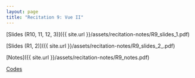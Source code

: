```yaml
---
layout: page
title: "Recitation 9: Vue II"
---
```


[Slides (R10, 11, 12, 3)]({{ site.url }}/assets/recitation-notes/R9_slides_1.pdf)

[Slides (R1, 2)]({{ site.url }}/assets/recitation-notes/R9_slides_2_.pdf)

[Notes]({{ site.url }}/assets/recitation-notes/R9_notes.pdf)

[Codes](https://github.com/61040-fa22/recitation-final)